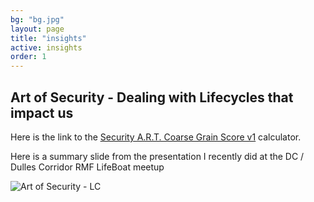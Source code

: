 ```yaml
---
bg: "bg.jpg"
layout: page
title: "insights"
active: insights
order: 1
---
```

## Art of Security - Dealing with Lifecycles that impact us

Here is the link to the <a href="https://forms.office.com/Pages/ResponsePage.aspx?id=sCcL4y7YvESdCVcMcTuu4OIitblMf7hIhnaXAD0Y67FUQk1DUUIxNTFPTDRTMDdMTlkxOEtTVTRIVy4u"><u>Security A.R.T. Coarse Grain Score v1</u></a> calculator.

Here is a summary slide from the presentation I recently did at the DC / Dulles Corridor RMF LifeBoat meetup

![Art of Security - LC](artlc.jpg)